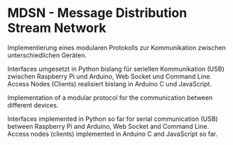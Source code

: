 # MDSN - Message Distribution Stream Network

  

Implementierung eines modularen Protokolls zur Kommunikation zwischen unterschiedlichen Geräten.  
  
Interfaces umgesetzt in Python bislang für seriellen Kommunikation (USB) zwischen Raspberry Pi und Arduino, Web Socket und Command Line.  
Access Nodes (Clients) realisiert bislang in Arduino C und JavaScript.  
  
  
Implementation of a modular protocol for the communication between different devices.  
  
Interfaces implemented in Python so far for serial communication (USB) between Raspberry Pi and Arduino, Web Socket and Command Line.  
Access nodes (clients) implemented in Arduino C and JavaScript so far.  
